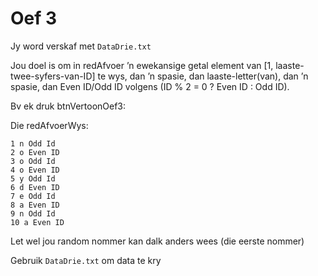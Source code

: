 # Oef 3

Jy word verskaf met `DataDrie.txt`

Jou doel is om in redAfvoer ’n ewekansige getal element van [1, laaste-twee-syfers-van-ID] te wys, dan ’n spasie, dan laaste-letter(van), dan ’n spasie, dan Even ID/Odd ID volgens (ID % 2 = 0 ? Even ID : Odd ID).

Bv ek druk btnVertoonOef3:

Die redAfvoerWys:

```text
1 n Odd Id
2 o Even ID
3 o Odd Id
4 o Even ID
5 y Odd Id
6 d Even ID
7 e Odd Id
8 a Even ID
9 n Odd Id
10 a Even ID
```

Let wel jou random nommer kan dalk anders wees (die eerste nommer)

Gebruik `DataDrie.txt` om data te kry

